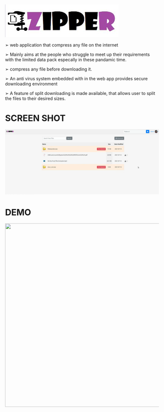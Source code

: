 ![Logo](./logo.JPG "Zipper Logo")

➢ web application that compress any file on the internet

➢ Mainly aims at the people who struggle to meet up their requirements with the
limited data pack especally in these pandamic time.

➢ compress any file before downloading it.

➢ An anti virus system embedded with in the web app provides secure downloading
environment

➢ A feature of split downloading is made available, that allows user to split the files to
their desired sizes.

# SCREEN SHOT
![screenshot](./screenshot.png "Zipper screen shot")

# DEMO
<img src="https://github.com/afamrk/Python-Project/raw/main/Zipper/giphy.gif" width="900" height="600">

